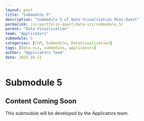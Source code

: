 ```yaml
---
layout: post
title: "Submodule 5"
description: "Submodule 5 of Data Visualization Mini-Quest"
permalink: /cs-portfolio-quest/data-viz/submodule_5/
parent: "Data Visualization"
team: "Applicators"
submodule: 5
categories: [CSP, Submodule, DataVisualization]
tags: [data-viz, submodule, applicators]
author: "Applicators Team"
date: 2025-10-21
---
```


# Submodule 5

## Content Coming Soon
This submodule will be developed by the Applicators team.
